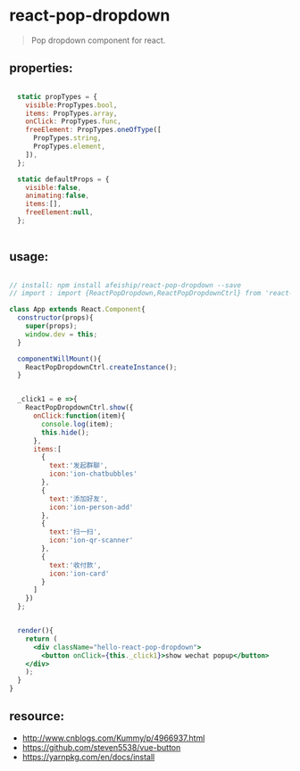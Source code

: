# react-pop-dropdown
> Pop dropdown component for react.


## properties:
```javascript

  static propTypes = {
    visible:PropTypes.bool,
    items: PropTypes.array,
    onClick: PropTypes.func,
    freeElement: PropTypes.oneOfType([
      PropTypes.string,
      PropTypes.element,
    ]),
  };

  static defaultProps = {
    visible:false,
    animating:false,
    items:[],
    freeElement:null,
  };
  
```

## usage:
```jsx

// install: npm install afeiship/react-pop-dropdown --save
// import : import {ReactPopDropdown,ReactPopDropdownCtrl} from 'react-pop-dropdown'

class App extends React.Component{
  constructor(props){
    super(props);
    window.dev = this;
  }

  componentWillMount(){
    ReactPopDropdownCtrl.createInstance();
  }


  _click1 = e =>{
    ReactPopDropdownCtrl.show({
      onClick:function(item){
        console.log(item);
        this.hide();
      },
      items:[
        {
          text:'发起群聊',
          icon:'ion-chatbubbles'
        },
        {
          text:'添加好友',
          icon:'ion-person-add'
        },
        {
          text:'扫一扫',
          icon:'ion-qr-scanner'
        },
        {
          text:'收付款',
          icon:'ion-card'
        }
      ]
    })
  };


  render(){
    return (
      <div className="hello-react-pop-dropdown">
        <button onClick={this._click1}>show wechat popup</button>
    </div>
    );
  }
}

```



## resource:
+ http://www.cnblogs.com/Kummy/p/4966937.html
+ https://github.com/steven5538/vue-button
+ https://yarnpkg.com/en/docs/install

